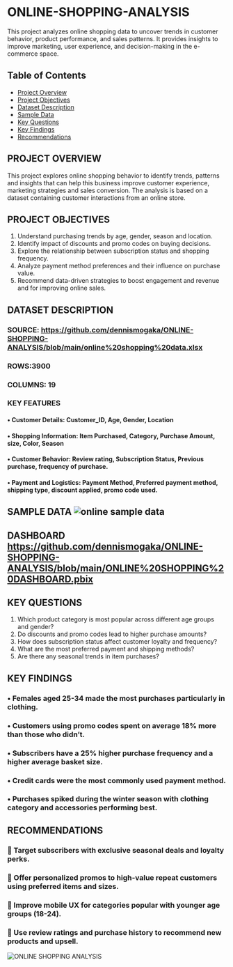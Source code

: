 # ONLINE-SHOPPING-ANALYSIS
This project analyzes online shopping data to uncover trends in customer behavior, product performance, and sales patterns. It provides insights to improve marketing, user experience, and decision-making in the e-commerce space.
##  Table of Contents

- [ Project Overview](#project-overview)
- [ Project Objectives](#project-objectives)
- [ Dataset Description](#️dataset-description)
- [ Sample Data](#sample-data)
- [ Key Questions](#key-questions)
- [ Key Findings](#key-findings)
- [ Recommendations](#recommendations)
## PROJECT OVERVIEW
This project explores online shopping behavior to identify trends, patterns and insights that can help this business improve customer experience, marketing strategies and sales conversion.
The analysis is based on a dataset containing customer interactions from an online store.
## PROJECT OBJECTIVES
1.	Understand purchasing trends by age, gender, season and location.
2.	Identify impact of discounts and promo codes on buying decisions.
3.	Explore the relationship between subscription status and shopping frequency.
4.	Analyze payment method preferences and their influence on purchase value.
5.	Recommend data-driven strategies to boost engagement and revenue and for improving online sales.
## DATASET DESCRIPTION
### SOURCE: https://github.com/dennismogaka/ONLINE-SHOPPING-ANALYSIS/blob/main/online%20shopping%20data.xlsx
### ROWS:3900
### COLUMNS: 19
### KEY FEATURES
#### •	Customer Details: Customer_ID, Age, Gender, Location
#### •	Shopping Information: Item Purchased, Category, Purchase Amount, size, Color, Season
#### •	Customer Behavior: Review rating, Subscription Status, Previous purchase, frequency of purchase.
#### •	Payment and Logistics: Payment Method, Preferred payment method, shipping type, discount applied, promo code used.
## SAMPLE DATA ![online sample data](https://github.com/user-attachments/assets/4ef6f4d0-7e19-444b-9882-feb43744e6f8)
## DASHBOARD https://github.com/dennismogaka/ONLINE-SHOPPING-ANALYSIS/blob/main/ONLINE%20SHOPPING%20DASHBOARD.pbix
## KEY QUESTIONS
1.	Which product category is most popular across different age groups and gender?
2.	Do discounts and promo codes lead to higher purchase amounts?
3.	How does subscription status affect customer loyalty and frequency?
4.	What are the most preferred payment and shipping methods?
5.	Are there any seasonal trends in item purchases?
## KEY FINDINGS
### •	Females aged 25-34 made the most purchases particularly in clothing.
### •	Customers using promo codes spent on average 18% more than those who didn’t.
### •	Subscribers have a 25% higher purchase frequency and a higher average basket size.
### •	Credit cards were the most commonly used payment method.
### •	Purchases spiked during the winter season with clothing category and accessories performing best.
## RECOMMENDATIONS
### 	Target subscribers with exclusive seasonal deals and loyalty perks.
### 	Offer personalized promos to high-value repeat customers using preferred items and sizes.
### 	Improve mobile UX for categories popular with younger age groups (18-24).
### 	Use review ratings and purchase history to recommend new products and upsell.
![ONLINE SHOPPING ANALYSIS](https://github.com/user-attachments/assets/7f6d7b7b-5c73-4985-80e8-32a45ddf381c)

